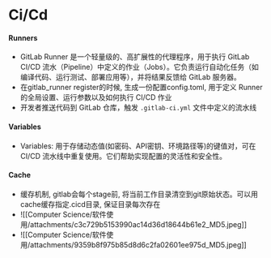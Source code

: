 # Ci/Cd
#### Runners
- GitLab Runner 是一个轻量级的、高扩展性的代理程序，用于执行 GitLab CI/CD 流水（Pipeline）中定义的作业（Jobs）。它负责运行自动化任务（如编译代码、运行测试、部署应用等），并将结果反馈给 GitLab 服务器。
- 在gitlab_runner register的时候, 生成一份配置config.toml, 用于定义 Runner 的全局设置、运行参数以及如何执行 CI/CD 作业
- 开发者推送代码到 GitLab 仓库，触发 `.gitlab-ci.yml` 文件中定义的流水线

#### Variables
- Variables: 用于存储动态值(如密码、API密钥、环境路径等)的键值对，可在 CI/CD 流水线中重复使用。它们帮助实现配置的灵活性和安全性。

#### Cache
- 缓存机制, gitlab会每个stage前, 将当前工作目录清空到git原始状态。可以用cache缓存指定.cicd目录, 保证目录每次存在
- ![[Computer Science/软件使用/attachments/c3c729b5153990ac14d36d18644b61e2_MD5.jpeg]]
- ![[Computer Science/软件使用/attachments/9359b8f975b85d8d6c2fa02601ee975d_MD5.jpeg]]